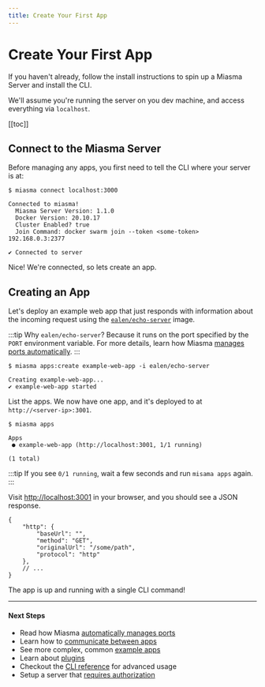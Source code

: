 ```yaml
---
title: Create Your First App
---
```


# Create Your First App

If you haven't already, follow the install instructions to spin up a Miasma Server and install the CLI.

We'll assume you're running the server on you dev machine, and access everything via `localhost`.

[[toc]]

## Connect to the Miasma Server

Before managing any apps, you first need to tell the CLI where your server is at:

```bash:no-line-numbers
$ miasma connect localhost:3000

Connected to miasma!
  Miasma Server Version: 1.1.0
  Docker Version: 20.10.17
  Cluster Enabled? true
  Join Command: docker swarm join --token <some-token> 192.168.0.3:2377

✔ Connected to server
```

Nice! We're connected, so lets create an app.

## Creating an App

Let's deploy an example web app that just responds with information about the incoming request using the [`ealen/echo-server`](https://hub.docker.com/r/ealen/echo-server) image.

:::tip Why <code>ealen/echo-server</code>?
Because it runs on the port specified by the `PORT` environment variable. For more details, learn how Miasma [manages ports automatically](/guide/port-management).
:::

```bash:no-line-numbers{1}
$ miasma apps:create example-web-app -i ealen/echo-server

Creating example-web-app...
✔ example-web-app started
```

List the apps. We now have one app, and it's deployed to at `http://<server-ip>:3001`.

```:no-line-numbers
$ miasma apps

Apps
 ● example-web-app (http://localhost:3001, 1/1 running)

(1 total)
```

:::tip
If you see `0/1 running`, wait a few seconds and run `misama apps` again.
:::

Visit <http://localhost:3001> in your browser, and you should see a JSON response.

```json:no-line-numbers
{
    "http": {
        "baseUrl": "",
        "method": "GET",
        "originalUrl": "/some/path",
        "protocol": "http"
    },
    // ...
}
```

The app is up and running with a single CLI command!

---

#### Next Steps

- Read how Miasma [automatically manages ports](/guide/port-management)
- Learn how to [communicate between apps](/guide/app-communication)
- See more complex, common [example apps](/guide/examples)
- Learn about [plugins](/plugins)
- Checkout the [CLI reference](/reference/cli) for advanced usage
- Setup a server that [requires authorization](/authorization)
